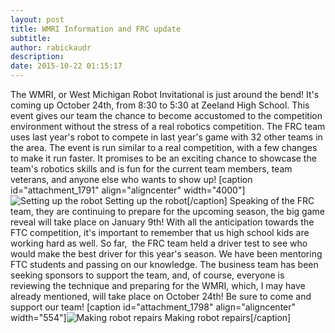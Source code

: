 ```yaml
---
layout: post
title: WMRI Information and FRC update
subtitle:
author: rabickaudr
description:
date: 2015-10-22 01:15:17
---
```


The WMRI, or West Michigan Robot Invitational is just around the bend! It's coming up October 24th, from 8:30 to 5:30 at Zeeland High School. This event gives our team the chance to become accustomed to the competition environment without the stress of a real robotics competition. The FRC team uses last year's robot to compete in last year's game with 32 other teams in the area. The event is run similar to a real competition, with a few changes to make it run faster. It promises to be an exciting chance to showcase the team's robotics skills and is fun for the current team members, team veterans, and anyone else who wants to show up! [caption id="attachment_1791" align="aligncenter" width="4000"]![Setting up the robot ](/wp-content/uploads/2015/04/IMG_0022.jpg) Setting up the robot[/caption] Speaking of the FRC team, they are continuing to prepare for the upcoming season, the big game reveal will take place on January 9th! With all the anticipation towards the FTC competition, it's important to remember that us high school kids are working hard as well. So far,  the FRC team held a driver test to see who would make the best driver for this year's season. We have been mentoring FTC students and passing on our knowledge. The business team has been seeking sponsors to support the team, and, of course, everyone is reviewing the technique and preparing for the WMRI, which, I may have already mentioned, will take place on October 24th! Be sure to come and support our team! [caption id="attachment_1798" align="aligncenter" width="554"]![Making robot repairs](http://strykeforce.org/wp-content/uploads/2015/04/IMG_0073.jpg) Making robot repairs[/caption]
